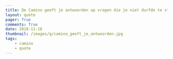 ```yaml
---
title: De Camino geeft je antwoorden op vragen die je niet durfde te stellen
layout: quote
pager: True
comments: True
date: 2018-11-16
thumbnail: /images/q/camino_geeft_je_antwoorden.jpg
tags:
    - camino
    - quote
---
```

